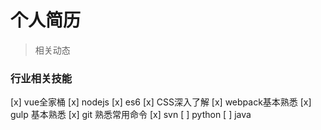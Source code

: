 # 个人简历

> 相关动态

### 行业相关技能

[x] vue全家桶
[x] nodejs
[x] es6
[x] CSS深入了解
[x] webpack基本熟悉
[x] gulp 基本熟悉
[x] git 熟悉常用命令
[x] svn
[ ] python
[ ] java
